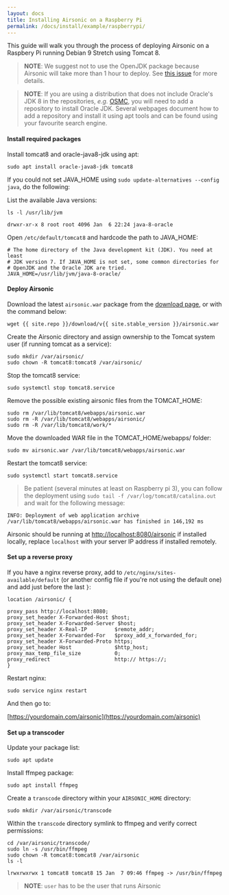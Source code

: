```yaml
---
layout: docs
title: Installing Airsonic on a Raspberry Pi
permalink: /docs/install/example/raspberrypi/
---
```

This guide will walk you through the process of deploying Airsonic on a Raspbery Pi running Debian 9 Stretch using Tomcat 8.

> **NOTE**: We suggest not to use the OpenJDK package because Airsonic will take more than 1 hour to deploy. See [this issue](https://github.com/airsonic/airsonic/issues/283) for more details.

> **NOTE**: If you are using a distribution that does not include Oracle's JDK 8 in the repositories, *e.g.* [OSMC](https://osmc.tv/), you will need to add a repository to install Oracle JDK. Several webpages document how to add a repository and install it using apt tools and can be found using your favourite search engine.

#### Install required packages

Install tomcat8 and oracle-java8-jdk using apt:

```
sudo apt install oracle-java8-jdk tomcat8
```

If you could not set JAVA_HOME using `sudo update-alternatives --config java`, do the following:

List the available Java versions:

```
ls -l /usr/lib/jvm
```
```
drwxr-xr-x 8 root root 4096 Jan  6 22:24 java-8-oracle
```

Open `/etc/default/tomcat8` and hardcode the path to JAVA_HOME:

```
# The home directory of the Java development kit (JDK). You need at least
# JDK version 7. If JAVA_HOME is not set, some common directories for
# OpenJDK and the Oracle JDK are tried.
JAVA_HOME=/usr/lib/jvm/java-8-oracle/
```

#### Deploy Airsonic

Download the latest `airsonic.war` package from the [download page](/download), or with the command below:

```
wget {{ site.repo }}/download/v{{ site.stable_version }}/airsonic.war
```

Create the Airsonic directory and assign ownership to the Tomcat system user (if running tomcat as a service):

```
sudo mkdir /var/airsonic/
sudo chown -R tomcat8:tomcat8 /var/airsonic/
```

Stop the tomcat8 service:

```
sudo systemctl stop tomcat8.service
```

Remove the possible existing airsonic files from the TOMCAT_HOME:

```
sudo rm /var/lib/tomcat8/webapps/airsonic.war
sudo rm -R /var/lib/tomcat8/webapps/airsonic/
sudo rm -R /var/lib/tomcat8/work/*
```

Move the downloaded WAR file in the TOMCAT_HOME/webapps/ folder:

```
sudo mv airsonic.war /var/lib/tomcat8/webapps/airsonic.war
```

Restart the tomcat8 service:

```
sudo systemctl start tomcat8.service
```

> Be patient (several minutes at least on Raspberry pi 3), you can follow the deployment using `sudo tail -f /var/log/tomcat8/catalina.out` and wait for the following message:
```
INFO: Deployment of web application archive /var/lib/tomcat8/webapps/airsonic.war has finished in 146,192 ms
```

Airsonic should be running at [http://localhost:8080/airsonic](http://localhost:8080/airsonic) if installed locally, replace `localhost` with your server IP address if installed remotely.

#### Set up a reverse proxy

If you have a nginx reverse proxy, add to `/etc/nginx/sites-available/default` (or another config file if you're not using the default one) and add just before the last `}`:

```
location /airsonic/ {

proxy_pass http://localhost:8080;
proxy_set_header X-Forwarded-Host $host;
proxy_set_header X-Forwarded-Server $host;
proxy_set_header X-Real-IP         $remote_addr;
proxy_set_header X-Forwarded-For   $proxy_add_x_forwarded_for;
proxy_set_header X-Forwarded-Proto https;
proxy_set_header Host              $http_host;
proxy_max_temp_file_size           0;
proxy_redirect                     http:// https://;
}
```

Restart nginx:

```
sudo service nginx restart
```

And then go to:

[https://yourdomain.com/airsonic](https://yourdomain.com/airsonic)

#### Set up a transcoder

Update your package list:

```
sudo apt update
```

Install ffmpeg package:

```
sudo apt install ffmpeg
```

Create a `transcode` directory within your `AIRSONIC_HOME` directory:

```
sudo mkdir /var/airsonic/transcode
```

Within the `transcode` directory symlink to ffmpeg and verify correct permissions:

```
cd /var/airsonic/transcode/
sudo ln -s /usr/bin/ffmpeg
sudo chown -R tomcat8:tomcat8 /var/airsonic
ls -l
```

```
lrwxrwxrwx 1 tomcat8 tomcat8 15 Jan  7 09:46 ffmpeg -> /usr/bin/ffmpeg
```

> **NOTE**: `user` has to be the user that runs Airsonic
